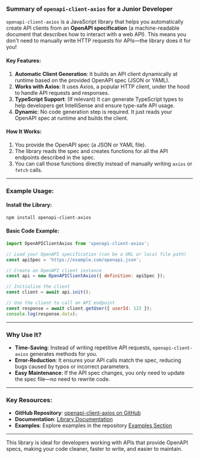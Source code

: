 
### Summary of `openapi-client-axios` for a Junior Developer

`openapi-client-axios` is a JavaScript library that helps you automatically create API clients from an **OpenAPI specification** (a machine-readable document that describes how to interact with a web API). This means you don't need to manually write HTTP requests for APIs—the library does it for you!

#### Key Features:
1. **Automatic Client Generation**: It builds an API client dynamically at runtime based on the provided OpenAPI spec (JSON or YAML).
2. **Works with Axios**: It uses Axios, a popular HTTP client, under the hood to handle API requests and responses.
3. **TypeScript Support**: (If relevant) It can generate TypeScript types to help developers get IntelliSense and ensure type-safe API usage.
4. **Dynamic**: No code generation step is required. It just reads your OpenAPI spec at runtime and builds the client.

#### How It Works:
1. You provide the OpenAPI spec (a JSON or YAML file).
2. The library reads the spec and creates functions for all the API endpoints described in the spec.
3. You can call those functions directly instead of manually writing `axios` or `fetch` calls.

---

### Example Usage:

#### Install the Library:
```bash
npm install openapi-client-axios
```

#### Basic Code Example:
```javascript
import OpenAPIClientAxios from 'openapi-client-axios';

// Load your OpenAPI specification (can be a URL or local file path)
const apiSpec = 'https://example.com/openapi.json';

// Create an OpenAPI client instance
const api = new OpenAPIClientAxios({ definition: apiSpec });

// Initialize the client
const client = await api.init();

// Use the client to call an API endpoint
const response = await client.getUser({ userId: 123 });
console.log(response.data);
```

---

### Why Use It?
- **Time-Saving**: Instead of writing repetitive API requests, `openapi-client-axios` generates methods for you.
- **Error-Reduction**: It ensures your API calls match the spec, reducing bugs caused by typos or incorrect parameters.
- **Easy Maintenance**: If the API spec changes, you only need to update the spec file—no need to rewrite code.

---

### Key Resources:
- **GitHub Repository**: [openapi-client-axios on GitHub](https://github.com/openapistack/openapi-client-axios)
- **Documentation**: [Library Documentation](https://github.com/openapistack/openapi-client-axios#readme)
- **Examples**: Explore examples in the repository [Examples Section](https://github.com/openapistack/openapi-client-axios#examples)

---

This library is ideal for developers working with APIs that provide OpenAPI specs, making your code cleaner, faster to write, and easier to maintain.